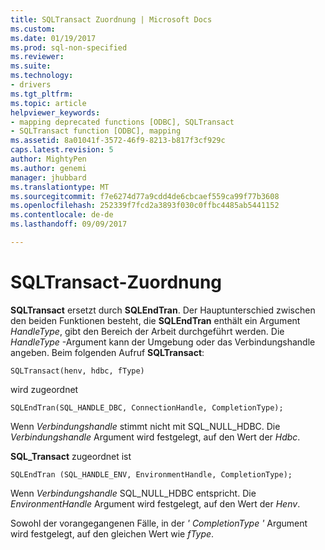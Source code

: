 ```yaml
---
title: SQLTransact Zuordnung | Microsoft Docs
ms.custom: 
ms.date: 01/19/2017
ms.prod: sql-non-specified
ms.reviewer: 
ms.suite: 
ms.technology:
- drivers
ms.tgt_pltfrm: 
ms.topic: article
helpviewer_keywords:
- mapping deprecated functions [ODBC], SQLTransact
- SQLTransact function [ODBC], mapping
ms.assetid: 8a01041f-3572-46f9-8213-b817f3cf929c
caps.latest.revision: 5
author: MightyPen
ms.author: genemi
manager: jhubbard
ms.translationtype: MT
ms.sourcegitcommit: f7e6274d77a9cdd4de6cbcaef559ca99f77b3608
ms.openlocfilehash: 252339f7fcd2a3893f030c0ffbc4485ab5441152
ms.contentlocale: de-de
ms.lasthandoff: 09/09/2017

---
```

# <a name="sqltransact-mapping"></a>SQLTransact-Zuordnung
**SQLTransact** ersetzt durch **SQLEndTran**. Der Hauptunterschied zwischen den beiden Funktionen besteht, die **SQLEndTran** enthält ein Argument *HandleType*, gibt den Bereich der Arbeit durchgeführt werden. Die *HandleType* -Argument kann der Umgebung oder das Verbindungshandle angeben. Beim folgenden Aufruf **SQLTransact**:  
  
```  
SQLTransact(henv, hdbc, fType)  
```  
  
 wird zugeordnet  
  
```  
SQLEndTran(SQL_HANDLE_DBC, ConnectionHandle, CompletionType);  
```  
  
 Wenn *Verbindungshandle* stimmt nicht mit SQL_NULL_HDBC. Die *Verbindungshandle* Argument wird festgelegt, auf den Wert der *Hdbc*.  
  
 **SQL_Transact** zugeordnet ist  
  
```  
SQLEndTran (SQL_HANDLE_ENV, EnvironmentHandle, CompletionType);  
```  
  
 Wenn *Verbindungshandle* SQL_NULL_HDBC entspricht. Die *EnvironmentHandle* Argument wird festgelegt, auf den Wert der *Henv*.  
  
 Sowohl der vorangegangenen Fälle, in der *' CompletionType '* Argument wird festgelegt, auf den gleichen Wert wie *fType*.
